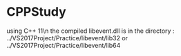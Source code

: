 # CPPStudy
using C++ 11\n 
the compiled libevent.dll is in the directory : ../VS2017Project/Practice/libevent/lib32 or ../VS2017Project/Practice/libevent/lib64

